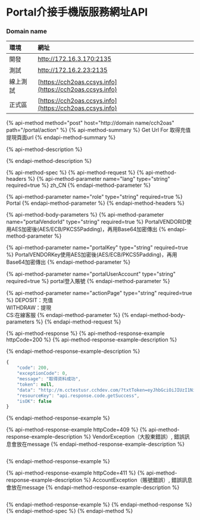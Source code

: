 # Portal介接手機版服務網址API

### Domain name

| 環境 | 網址 |
| :--- | :--- |
| 開發 | http://172.16.3.170:2135 |
| 測試 | http://172.16.2.23:2135 |
| 線上測試 | [https://cch2oas.ccsys.info](https://cch2oas.ccsys.info) |
| 正式區 | [https://cch2oas.ccsys.info](https://cch2oas.ccsys.info) |

{% api-method method="post" host="http://domain name/cch2oas" path="/portal/action" %}
{% api-method-summary %}
Get Url For 取得充值提現頁面url
{% endapi-method-summary %}

{% api-method-description %}

{% endapi-method-description %}

{% api-method-spec %}
{% api-method-request %}
{% api-method-headers %}
{% api-method-parameter name="lang" type="string" required=true %}
zh\_CN
{% endapi-method-parameter %}

{% api-method-parameter name="role" type="string" required=true %}
Portal
{% endapi-method-parameter %}
{% endapi-method-headers %}

{% api-method-body-parameters %}
{% api-method-parameter name="portalVendorId" type="string" required=true %}
PortalVENDORID使用AES加密後\(AES/ECB/PKCS5Padding\)，再用Base64加密傳出
{% endapi-method-parameter %}

{% api-method-parameter name="portalKey" type="string" required=true %}
PortalVENDORKey使用AES加密後\(AES/ECB/PKCS5Padding\)，再用Base64加密傳出
{% endapi-method-parameter %}

{% api-method-parameter name="portalUserAccount" type="string" required=true %}
portal登入賬號
{% endapi-method-parameter %}

{% api-method-parameter name="actionPage" type="string" required=true %}
DEPOSIT：充值  
WITHDRAW：提現  
CS:在線客服
{% endapi-method-parameter %}
{% endapi-method-body-parameters %}
{% endapi-method-request %}

{% api-method-response %}
{% api-method-response-example httpCode=200 %}
{% api-method-response-example-description %}

{% endapi-method-response-example-description %}

```javascript
{
    "code": 200,
    "exceptionCode": 0,
    "message": "取得资料成功",
    "token": null,
    "data": "http://m.cctestusr.cchdev.com/?txtToken=eyJhbGciOiJIUzI1NiJ9.eyJ2ZW5kb3JJZCI6IkNDVEVTVCIsInNpdGVJZCI6IlNJVEUxIiwiYWNjb3VudCI6IlJEMTAzIiwiZXhwIjoxNTk5NjM1Njg3fQ.rY4HOkvF9M0xOTffvBfCkOBK4BUPn9mApdOuBV39Lp4&txtPage=depositFrame",
    "resourceKey": "api.response.code.getSuccess",
    "isOK": false
}
```
{% endapi-method-response-example %}

{% api-method-response-example httpCode=409 %}
{% api-method-response-example-description %}
VendorException（大股東錯誤）, 錯誤訊息會放在message
{% endapi-method-response-example-description %}

```

```
{% endapi-method-response-example %}

{% api-method-response-example httpCode=411 %}
{% api-method-response-example-description %}
AccountException（賬號錯誤）, 錯誤訊息會放在message
{% endapi-method-response-example-description %}

```

```
{% endapi-method-response-example %}
{% endapi-method-response %}
{% endapi-method-spec %}
{% endapi-method %}



